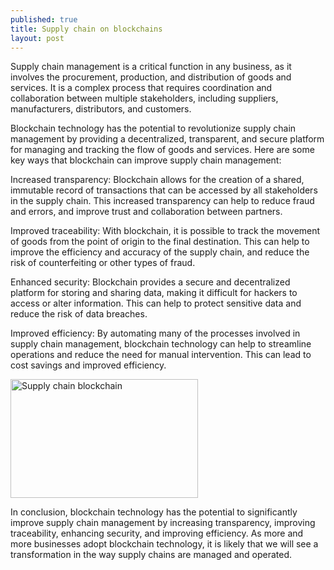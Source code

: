 ```yaml
---
published: true
title: Supply chain on blockchains
layout: post
---
```


Supply chain management is a critical function in any business, as it involves the procurement, production, and distribution of goods and services. It is a complex process that requires coordination and collaboration between multiple stakeholders, including suppliers, manufacturers, distributors, and customers.

Blockchain technology has the potential to revolutionize supply chain management by providing a decentralized, transparent, and secure platform for managing and tracking the flow of goods and services. Here are some key ways that blockchain can improve supply chain management:

Increased transparency: Blockchain allows for the creation of a shared, immutable record of transactions that can be accessed by all stakeholders in the supply chain. This increased transparency can help to reduce fraud and errors, and improve trust and collaboration between partners.

Improved traceability: With blockchain, it is possible to track the movement of goods from the point of origin to the final destination. This can help to improve the efficiency and accuracy of the supply chain, and reduce the risk of counterfeiting or other types of fraud.

Enhanced security: Blockchain provides a secure and decentralized platform for storing and sharing data, making it difficult for hackers to access or alter information. This can help to protect sensitive data and reduce the risk of data breaches.

Improved efficiency: By automating many of the processes involved in supply chain management, blockchain technology can help to streamline operations and reduce the need for manual intervention. This can lead to cost savings and improved efficiency.

<img src="https://maikotrindade.com/public/img/supplychainblockchain.jpeg" width="300" height="190" alt="Supply chain blockchain"/> 

In conclusion, blockchain technology has the potential to significantly improve supply chain management by increasing transparency, improving traceability, enhancing security, and improving efficiency. As more and more businesses adopt blockchain technology, it is likely that we will see a transformation in the way supply chains are managed and operated.